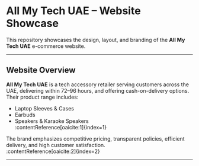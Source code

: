 # All My Tech UAE – Website Showcase

This repository showcases the design, layout, and branding of the **All My Tech UAE** e-commerce website.

---

##  Website Overview

**All My Tech UAE** is a tech accessory retailer serving customers across the UAE, delivering within 72–96 hours, and offering cash-on-delivery options. Their product range includes:
- Laptop Sleeves & Cases
- Earbuds
- Speakers & Karaoke Speakers  
:contentReference[oaicite:1]{index=1}

The brand emphasizes competitive pricing, transparent policies, efficient delivery, and high customer satisfaction.  
:contentReference[oaicite:2]{index=2}

---



